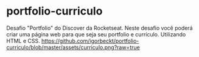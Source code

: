 # portfolio-curriculo
Desafio "Portfolio" do Discover da Rocketseat. Neste desafio você poderá criar uma página web para que seja seu portfolio e currículo. Utilizando HTML e CSS.
https://github.com/igorbeckt/portfolio-curriculo/blob/master/assets/curriculo.png?raw=true
